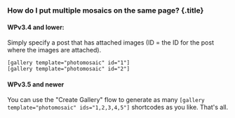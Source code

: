 ### How do I put multiple mosaics on the same page? {.title}

#### WPv3.4 and lower:

Simply specify a post that has attached images (ID = the ID for the post where the images are attached).

`[gallery template="photomosaic" id="1"]`  
`[gallery template="photomosaic" id="2"]`

#### WPv3.5 and newer

You can use the "Create Gallery" flow to generate as many `[gallery template="photomosaic" ids="1,2,3,4,5"]` shortcodes as you like.  That's all.